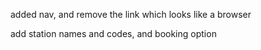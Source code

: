 
<!-- background: linear-gradient(135deg, #ff6f00, #ff5722); -->

added nav, and remove the link which looks like a browser

add station names and codes, and booking option